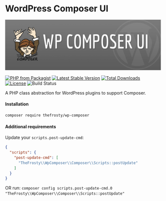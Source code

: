 # WordPress Composer UI

![WordPress Composer UI](.github/wp-composer-ui.jpg?raw=true "WordPress Composer UI")

[![PHP from Packagist](https://img.shields.io/packagist/php-v/thefrosty/wp-composer.svg)]()
[![Latest Stable Version](https://img.shields.io/packagist/v/thefrosty/wp-composer.svg)](https://packagist.org/packages/thefrosty/wp-composer)
[![Total Downloads](https://img.shields.io/packagist/dt/thefrosty/wp-composer.svg)](https://packagist.org/packages/thefrosty/wp-composer)
[![License](https://img.shields.io/packagist/l/thefrosty/wp-composer.svg)](https://packagist.org/thefrosty/wp-composer)
![Build Status](https://github.com/thefrosty/WpComposer/actions/workflows/main.yml/badge.svg)

A PHP class abstraction for WordPress plugins to support Composer.

#### Installation

```bash
composer require thefrosty/wp-composer
```

#### Additional requirements
Update your `scripts.post-update-cmd`:
```json
{
  "scripts": {
    "post-update-cmd": [
      "TheFrosty\\WpComposer\\Composer\\Scripts::postUpdate"
    ]
  }
}
```

OR run: `composer config scripts.post-update-cmd.0 "TheFrosty\\WpComposer\\Composer\\Scripts::postUpdate"`


